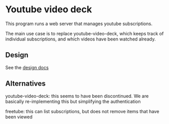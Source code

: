 # Youtube video deck

This program runs a web server that manages youtube subscriptions.

The main use case is to replace youtube-video-deck, which keeps track of individual subscriptions, and which videos have been watched already.

## Design

See the [design docs](./design/design.md)

## Alternatives

youtube-video-deck: this seems to have been discontinued. We are basically re-implementing this but simplifying the authentication

freetube: this can list subscriptions, but does not remove items that have been viewed
